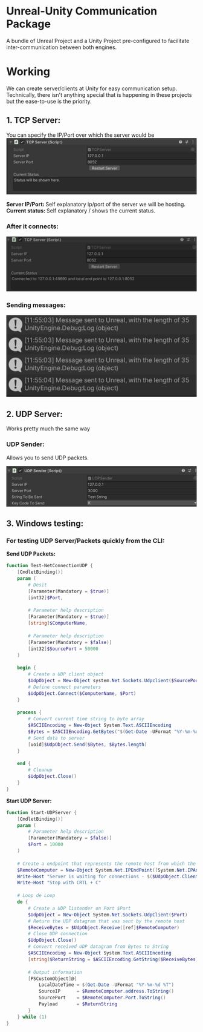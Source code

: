 # Unreal-Unity Communication Package
A bundle of Unreal Project and a Unity Project pre-configured to facilitate inter-communication between both engines.

# Working
We can create server/clients at Unity for easy communication setup. Technically, there isn't anything special that is happening in these projects but the ease-to-use is the priority.

## 1. TCP Server:

You can specify the IP/Port over which the server would be 
!["1. TCP Unity Server"](Demo/1_TCPServer.png)

<b> Server IP/Port: </b> Self explanatory ip/port of the server we will be hosting.
<br>
<b> Current status: </b> Self explanatory / shows the current status.

### After it connects:
!["1.1. TCP Connected"](Demo/1_TCPConnected.png)

### Sending messages:
!["1.2. Sending Messages"](Demo/1_SendingMessages.png)

## 2. UDP Server:
Works pretty much the same way

### UDP Sender:
Allows you to send UDP packets.

!["2. Unreal Recieving"](Demo/2_UDPSender.png)
 
## 3. Windows testing:

### For testing UDP Server/Packets quickly from the CLI:


<b> Send UDP Packets: </b>
```powershell
function Test-NetConnectionUDP {
    [CmdletBinding()]
    param (
        # Desit
        [Parameter(Mandatory = $true)]
        [int32]$Port,

        # Parameter help description
        [Parameter(Mandatory = $true)]
        [string]$ComputerName,

        # Parameter help description
        [Parameter(Mandatory = $false)]
        [int32]$SourcePort = 50000
    )

    begin {
        # Create a UDP client object
        $UdpObject = New-Object system.Net.Sockets.Udpclient($SourcePort)
        # Define connect parameters
        $UdpObject.Connect($ComputerName, $Port)
    }

    process {
        # Convert current time string to byte array
        $ASCIIEncoding = New-Object System.Text.ASCIIEncoding
        $Bytes = $ASCIIEncoding.GetBytes("$(Get-Date -UFormat "%Y-%m-%d %T")")
        # Send data to server
        [void]$UdpObject.Send($Bytes, $Bytes.length)
    }

    end {
        # Cleanup
        $UdpObject.Close()
    }
}
```

<b> Start UDP Server: </b>
```powershell
function Start-UDPServer {
    [CmdletBinding()]
    param (
        # Parameter help description
        [Parameter(Mandatory = $false)]
        $Port = 10000
    )
    
    # Create a endpoint that represents the remote host from which the data was sent.
    $RemoteComputer = New-Object System.Net.IPEndPoint([System.Net.IPAddress]::Any, 0)
    Write-Host "Server is waiting for connections - $($UdpObject.Client.LocalEndPoint)"
    Write-Host "Stop with CRTL + C"

    # Loop de Loop
    do {
        # Create a UDP listender on Port $Port
        $UdpObject = New-Object System.Net.Sockets.UdpClient($Port)
        # Return the UDP datagram that was sent by the remote host
        $ReceiveBytes = $UdpObject.Receive([ref]$RemoteComputer)
        # Close UDP connection
        $UdpObject.Close()
        # Convert received UDP datagram from Bytes to String
        $ASCIIEncoding = New-Object System.Text.ASCIIEncoding
        [string]$ReturnString = $ASCIIEncoding.GetString($ReceiveBytes)

        # Output information
        [PSCustomObject]@{
            LocalDateTime = $(Get-Date -UFormat "%Y-%m-%d %T")
            SourceIP      = $RemoteComputer.address.ToString()
            SourcePort    = $RemoteComputer.Port.ToString()
            Payload       = $ReturnString
        }
    } while (1)
}


```

